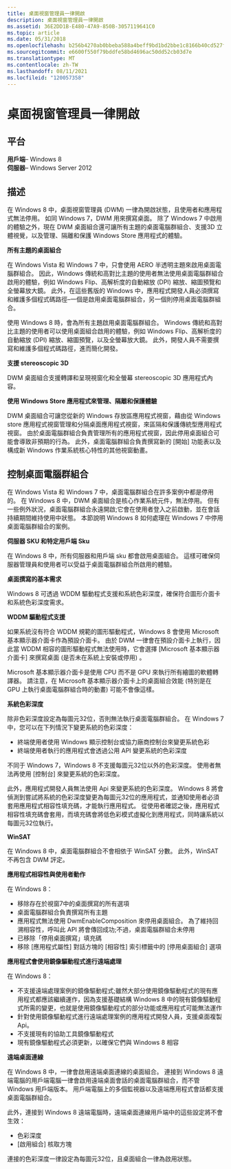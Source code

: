 ```yaml
---
title: 桌面視窗管理員一律開啟
description: 桌面視窗管理員一律開啟
ms.assetid: 36E2DD1B-E480-47A9-850B-3057119641C0
ms.topic: article
ms.date: 05/31/2018
ms.openlocfilehash: b256b4270ab0bbeba588a4beff9bd1bd2bbe1c8166b40cd527f8b48a4f897df0
ms.sourcegitcommit: e6600f550f79bddfe58bd4696ac50dd52cb03d7e
ms.translationtype: MT
ms.contentlocale: zh-TW
ms.lasthandoff: 08/11/2021
ms.locfileid: "120057358"
---
```

# <a name="desktop-window-manager-is-always-on"></a>桌面視窗管理員一律開啟

## <a name="platforms"></a>平台

**用戶端**– Windows 8  
**伺服器**– Windows Server 2012  


## <a name="description"></a>描述

在 Windows 8 中，桌面視窗管理員 (DWM) 一律為開啟狀態，且使用者和應用程式無法停用。 如同 Windows 7，DWM 用來撰寫桌面。 除了 Windows 7 中啟用的體驗之外，現在 DWM 桌面組合還可讓所有主題的桌面電腦群組合、支援3D 立體視覺，以及管理、隔離和保護 Windows Store 應用程式的體驗。

**所有主題的桌面組合**

在 Windows Vista 和 Windows 7 中，只會使用 AERO 半透明主題來啟用桌面電腦群組合。 因此，Windows 傳統和高對比主題的使用者無法使用桌面電腦群組合啟用的體驗，例如 Windows Flip、高解析度的自動縮放 (DPI) 縮放、縮圖預覽和全螢幕放大鏡。 此外，在這些舊版的 Windows 中，應用程式開發人員必須撰寫和維護多個程式碼路徑–一個是啟用桌面電腦群組合，另一個則停用桌面電腦群組合。

使用 Windows 8 時，會為所有主題啟用桌面電腦群組合。 Windows 傳統和高對比主題的使用者可以使用桌面組合啟用的體驗，例如 Windows Flip、高解析度的自動縮放 (DPI) 縮放、縮圖預覽，以及全螢幕放大鏡。 此外，開發人員不需要撰寫和維護多個程式碼路徑，進而簡化開發。

**支援 stereoscopic 3D**

DWM 桌面組合支援轉譯和呈現視窗化和全螢幕 stereoscopic 3D 應用程式內容。

**使用 Windows Store 應用程式來管理、隔離和保護體驗**

DWM 桌面組合可讓您從新的 Windows 存放區應用程式視窗，藉由從 Windows store 應用程式視窗管理和分隔桌面應用程式視窗，來區隔和保護傳統型應用程式視窗。 由於桌面電腦群組合負責管理所有的應用程式視窗，因此停用桌面組合可能會導致非預期的行為。 此外，桌面電腦群組合負責撰寫新的 [開始] 功能表以及構成新 Windows 作業系統核心特性的其他視窗動畫。

## <a name="controlling-desktop-composition"></a>控制桌面電腦群組合

在 Windows Vista 和 Windows 7 中，桌面電腦群組合在許多案例中都是停用的。 在 Windows 8 中，DWM 桌面組合是核心作業系統元件，無法停用。 但有一些例外狀況，桌面電腦群組合永遠開啟;它會在使用者登入之前啟動，並在會話持續期間維持使用中狀態。 本節說明 Windows 8 如何處理在 Windows 7 中停用桌面電腦群組合的案例。

**伺服器 SKU 和特定用戶端 Sku**

在 Windows 8 中，所有伺服器和用戶端 sku 都會啟用桌面組合。 這樣可確保伺服器管理員和使用者可以受益于桌面電腦群組合所啟用的體驗。

**桌面撰寫的基本需求**

Windows 8 可透過 WDDM 驅動程式支援和系統色彩深度，確保符合圖形介面卡和系統色彩深度需求。

**WDDM 驅動程式支援**

如果系統沒有符合 WDDM 規範的圖形驅動程式，Windows 8 會使用 Microsoft 基本顯示器介面卡作為預設介面卡。 由於 DWM 一律會在預設介面卡上執行，因此當 WDDM 相容的圖形驅動程式無法使用時，它會選擇 [Microsoft 基本顯示器介面卡] 來撰寫桌面 (是否未在系統上安裝或停用) 。

Microsoft 基本顯示器介面卡是使用 CPU 而不是 GPU 來執行所有繪圖的軟體轉譯器。 請注意，在 Microsoft 基本顯示器介面卡上的桌面組合效能 (特別是在 GPU 上執行桌面電腦群組合時的動畫) 可能不會像這樣。

**系統色彩深度**

除非色彩深度設定為每圖元32位，否則無法執行桌面電腦群組合。 在 Windows 7 中，您可以在下列情況下變更系統的色彩深度：

-   終端使用者使用 Windows 顯示控制台或協力廠商控制台來變更系統色彩
-   終端使用者執行的應用程式會透過公用 API 變更系統的色彩深度

不同于 Windows 7，Windows 8 不支援每圖元32位以外的色彩深度。 使用者無法再使用 [控制台] 來變更系統的色彩深度。

此外，應用程式開發人員無法使用 Api 來變更系統的色彩深度。 Windows 8 將會偵測到嘗試將系統的色彩深度變更為每圖元32位的應用程式，並通知使用者必須套用應用程式相容性填充碼，才能執行應用程式。 從使用者確認之後，應用程式相容性填充碼會套用，而填充碼會將低色彩模式虛擬化到應用程式，同時讓系統以每圖元32位執行。

**WinSAT**

在 Windows 8 中，桌面電腦群組合不會相依于 WinSAT 分數。 此外，WinSAT 不再包含 DWM 評定。

**應用程式相容性與使用者動作**

在 Windows 8：

-   移除存在於視窗7中的桌面撰寫的所有選項
-   桌面電腦群組合負責撰寫所有主題
-   應用程式無法使用 DwmEnableComposition 來停用桌面組合。 為了維持回溯相容性，呼叫此 API 將會傳回成功;不過，桌面電腦群組合未停用
-   已移除「停用桌面撰寫」填充碼
-   移除 [應用程式屬性] 對話方塊的 [相容性] 索引標籤中的 [停用桌面組合] 選項

**應用程式會使用鏡像驅動程式進行遠端處理**

在 Windows 8：

-   不支援遠端處理案例的鏡像驅動程式;雖然大部分使用鏡像驅動程式的現有應用程式都應該繼續運作，因為支援基礎結構 Windows 8 中的現有鏡像驅動程式所需的變更，也就是使用鏡像驅動程式的部分功能或應用程式可能無法運作
-   針對使用鏡像驅動程式進行遠端處理案例的應用程式開發人員，支援桌面複製 Api。
-   不支援現有的協助工具鏡像驅動程式
-   現有鏡像驅動程式必須更新，以確保它們與 Windows 8 相容

**遠端桌面連線**

在 Windows 8 中，一律會啟用遠端桌面連線的桌面組合。 連接到 Windows 8 遠端電腦的用戶端電腦一律會啟用遠端桌面會話的桌面電腦群組合，而不管 Windows 用戶端版本。 用戶端電腦上的多個監視器以及遠端應用程式會話都支援桌面電腦群組合。

此外，連接到 Windows 8 遠端電腦時，遠端桌面連線用戶端中的這些設定將不會生效：

-   色彩深度
-   [啟用組合] 核取方塊

連接的色彩深度一律設定為每圖元32位，且桌面組合一律為啟用狀態。

 

 




